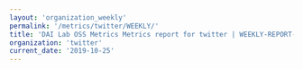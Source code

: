 ```yaml
---
layout: 'organization_weekly'
permalink: '/metrics/twitter/WEEKLY/'
title: 'DAI Lab OSS Metrics Metrics report for twitter | WEEKLY-REPORT-2019-10-25'
organization: 'twitter'
current_date: '2019-10-25'
---
```

